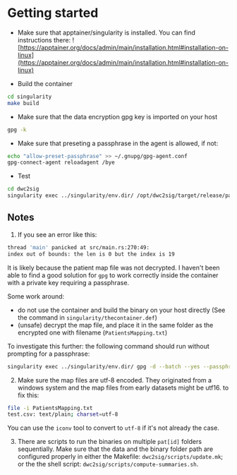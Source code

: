 # Getting started

- Make sure that apptainer/singularity is installed.
You can find instructions there: ![https://apptainer.org/docs/admin/main/installation.html#installation-on-linux](https://apptainer.org/docs/admin/main/installation.html#installation-on-linux)


- Build the container
```bash
cd singularity
make build
```

- Make sure that the data encryption gpg key is imported on your host
```bash
gpg -k
```

- Make sure that preseting a passphrase in the agent is allowed, if not:
```bash
echo "allow-preset-passphrase" >> ~/.gnupg/gpg-agent.conf
gpg-connect-agent reloadagent /bye
```

- Test 
```bash
cd dwc2sig
singularity exec ../singularity/env.dir/ /opt/dwc2sig/target/release/patdb_bin --verbose summarize -i examples/data_monitor/pat20 -m LF -o examples/example_output
```

## Notes
1. If you see an error like this:
```bash
thread 'main' panicked at src/main.rs:270:49:
index out of bounds: the len is 0 but the index is 19
```
It is likely because the patient map file was not decrypted. I haven't been able to find a good solution for `gpg` to work correctly inside the container with a private key requiring a passphrase.

Some work around:
- do not use the container and build the binary on your host directly (See the command in `singularity/thecontainer.def`)
- (unsafe) decrypt the map file, and place it in the same folder as the encrypted one with filename (`PatientsMapping.txt`)

To investigate this further: the following command should run without prompting for a passphrase:
```bash
singularity exec ../singularity/env.dir/ gpg -d --batch --yes --passphrase-file /opt/psql/gpg_antoine_pfile.txt examples/data_monitor/PatientsMapping.txt.gpg
```

2. Make sure the map files are utf-8 encoded. They originated from a windows system and the map files from early datasets might be utf16. to fix this:
```bash
file -i PatientsMapping.txt
test.csv: text/plain; charset=utf-8
```
You can use the `iconv` tool to convert to `utf-8` if it's not already the case.

3. There are scripts to run the binaries on multiple `pat[id]` folders sequentially.
Make sure that the data and the binary folder path are configured properly in either the Makefile: `dwc2sig/scripts/update.mk`; or the the shell script: `dwc2sig/scripts/compute-summaries.sh`.